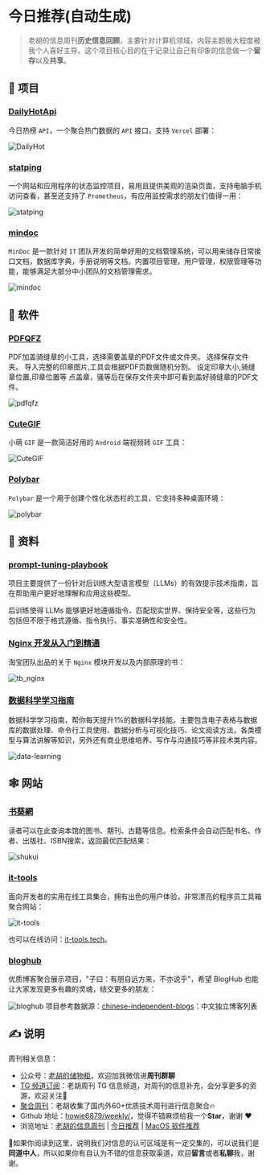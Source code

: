 # 今日推荐(自动生成)

> 老胡的信息周刊**历史信息回顾**，主要针对计算机领域，内容主题极大程度被我个人喜好主导。这个项目核心目的在于记录让自己有印象的信息做一个**留存**以及**共享**。


## 🎯 项目 

### [DailyHotApi](https://github.com/imsyy/DailyHotApi)

今日热榜 `API`，一个聚合热门数据的 `API` 接口，支持 `Vercel` 部署：

![DailyHot](https://images-1252557999.file.myqcloud.com/uPic/DailyHot.jpg) 

### [statping](https://github.com/statping/statping)

一个网站和应用程序的状态监控项目，易用且提供美观的渲染页面，支持电脑手机访问查看，甚至还支持了 `Prometheus`，有应用监控需求的朋友们值得一用：

![statping](https://images-1252557999.file.myqcloud.com/uPic/statping.jpg) 

### [mindoc](https://github.com/mindoc-org/mindoc)

`MinDoc` 是一款针对 `IT` 团队开发的简单好用的文档管理系统，可以用来储存日常接口文档，数据库字典，手册说明等文档。内置项目管理，用户管理，权限管理等功能，能够满足大部分中小团队的文档管理需求。

![mindoc](https://images-1252557999.file.myqcloud.com/uPic/mindoc.png) 

## 🤖 软件 

### [PDFQFZ](https://github.com/flytkgl/PDFQFZ)

PDF加盖骑缝章的小工具，选择需要盖章的PDF文件或文件夹。 选择保存文件夹。 导入完整的印章图片,工具会根据PDF页数做随机分割。 设定印章大小,骑缝章位置,印章位置等 点盖章，骚等后在保存文件夹中即可看到盖好骑缝章的PDF文件。

![pdfqfz](https://images-1252557999.file.myqcloud.com/uPic/pdfqfz.jpg) 

### [CuteGIF](https://github.com/tasy5kg/CuteGIF)

小萌 `GIF` 是一款简洁好用的 `Android` 端视频转 `GIF` 工具：

![CuteGIF](https://images-1252557999.file.myqcloud.com/uPic/CuteGIF.jpg) 

### [Polybar](https://github.com/polybar/polybar)

`Polybar` 是一个用于创建个性化状态栏的工具，它支持多种桌面环境：

![polybar](https://images-1252557999.file.myqcloud.com/uPic/polybar.jpg) 

## 👀 资料 

### [prompt-tuning-playbook](https://github.com/varungodbole/prompt-tuning-playbook)

项目主要提供了一份针对后训练大型语言模型（LLMs）的有效提示技术指南，旨在帮助用户更好地理解和应用这些模型。

后训练使得 LLMs 能够更好地遵循指令、匹配现实世界、保持安全等，这些行为包括但不限于格式遵循、指令执行、事实准确性和安全性。 

### [Nginx 开发从入门到精通](https://tengine.taobao.org/book/)

淘宝团队出品的关于 `Nginx` 模块开发以及内部原理的书：

![tb_nginx](https://images-1252557999.file.myqcloud.com/uPic/tb_nginx.jpg) 

### [数据科学学习指南](https://github.com/amitness/learning)

数据科学学习指南，帮你每天提升1%的数据科学技能。主要包含电子表格与数据库的数据处理、命令行工具使用、数据分析与可视化技巧、论文阅读方法，各类模型与算法讲解等知识，另外还有商业思维培养、写作与沟通技巧等非技术类内容。

![data-learning](https://images-1252557999.file.myqcloud.com/uPic/tlkHzW.png) 

## 🕸 网站 

### [书葵網](https://www.shukui.net/)

读者可以在此查询本馆的图书、期刊、古籍等信息。检索条件会自动匹配书名、作者、出版社、ISBN搜索，返回最优匹配结果：

![shukui](https://images-1252557999.file.myqcloud.com/uPic/shukui.jpg) 

### [it-tools](https://it-tools.tech/)

面向开发者的实用在线工具集合，拥有出色的用户体验，非常漂亮的程序员工具箱聚合网站：

![it-tools](https://images-1252557999.file.myqcloud.com/uPic/it-tools.jpg)

也可以在线访问：[it-tools.tech](https://it-tools.tech/)。 

### [bloghub](https://bloghub.fun/)

优质博客聚合展示项目，"子曰：有朋自远方来，不亦说乎"，希望 BlogHub 也能让大家发现更多有趣的灵魂，结交更多的朋友：

![bloghub](https://images-1252557999.file.myqcloud.com/uPic/bloghub.jpg)
项目参考数据源：[chinese-independent-blogs](https://github.com/timqian/chinese-independent-blogs)：中文独立博客列表 

## ✍️ 说明

周刊相关信息：

- 公众号：[老胡的储物柜](https://images-1252557999.file.myqcloud.com/uPic/ETIbMe.jpg)，欢迎加我微信进**周刊群聊**
- [TG 频道订阅](https://t.me/howie_weekly)：老胡周刊 TG 信息频道，对周刊的信息补充，会分享更多的资源，欢迎关注👏
- [聚合周刊](https://www.fre321.com/weekly)：老胡收集了国内外60+优质技术周刊进行信息聚合🔥
- Github 地址：[howie6879/weekly/](https://github.com/howie6879/weekly/)，觉得不错麻烦给我一个**Star**，谢谢 ❤️
- 浏览地址：[老胡的信息周刊](https://weekly.howie6879.com) | [今日推荐](https://weekly.howie6879.com/recommend/index.html) | [MacOS 软件推荐](https://weekly.howie6879.com/soft/mac.html)

🙌如果你阅读到这里，说明我们对信息的认可区域是有一定交集的，可以说我们是**同道中人**，所以如果你有自认为不错的信息获取渠道，欢迎**留言**或者**私聊**我，谢谢。